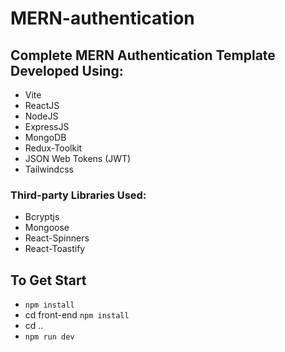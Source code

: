# MERN-authentication

## Complete MERN Authentication Template Developed Using:
- Vite
- ReactJS
- NodeJS
- ExpressJS
- MongoDB
- Redux-Toolkit
- JSON Web Tokens (JWT)
- Tailwindcss

### Third-party Libraries Used:
- Bcryptjs
- Mongoose
- React-Spinners
- React-Toastify

## To Get Start

-  `npm install` 
- cd front-end `npm install`
- cd .. 
- `npm run dev`
